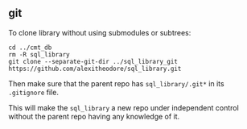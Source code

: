 ## git

To clone library without using submodules or subtrees:

```
cd ../cmt_db
rm -R sql_library
git clone --separate-git-dir ../sql_library_git https://github.com/alexitheodore/sql_library.git
```

Then make sure that the parent repo has `sql_library/.git*` in its `.gitignore` file.

This will make the `sql_library` a new repo under independent control without the parent repo having any knowledge of it.


